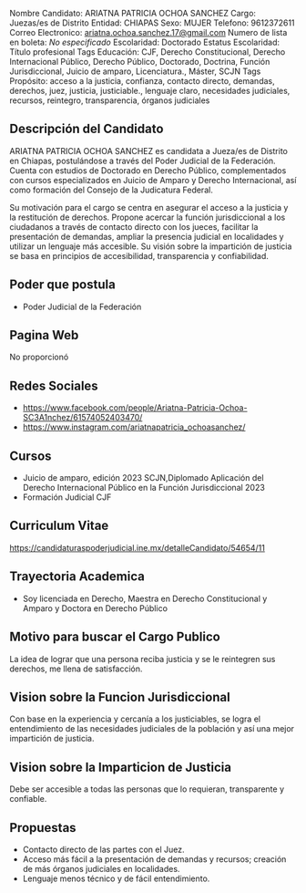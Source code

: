 Nombre Candidato: ARIATNA PATRICIA OCHOA SANCHEZ
Cargo: Juezas/es de Distrito
Entidad: CHIAPAS
Sexo: MUJER
Telefono: 9612372611
Correo Electronico: ariatna.ochoa.sanchez.17@gmail.com
Numero de lista en boleta: *No especificado*
Escolaridad: Doctorado
Estatus Escolaridad: Título profesional
Tags Educación: CJF, Derecho Constitucional, Derecho Internacional Público, Derecho Público, Doctorado, Doctrina, Función Jurisdiccional, Juicio de amparo, Licenciatura., Máster, SCJN
Tags Propósito: acceso a la justicia, confianza, contacto directo, demandas, derechos, juez, justicia, justiciable., lenguaje claro, necesidades judiciales, recursos, reintegro, transparencia, órganos judiciales


## Descripción del Candidato 

ARIATNA PATRICIA OCHOA SANCHEZ es candidata a Jueza/es de Distrito en Chiapas, postulándose a través del Poder Judicial de la Federación. Cuenta con estudios de Doctorado en Derecho Público, complementados con cursos especializados en Juicio de Amparo y Derecho Internacional, así como formación del Consejo de la Judicatura Federal. 

Su motivación para el cargo se centra en asegurar el acceso a la justicia y la restitución de derechos.  Propone acercar la función jurisdiccional a los ciudadanos a través de contacto directo con los jueces, facilitar la presentación de demandas, ampliar la presencia judicial en localidades y utilizar un lenguaje más accesible. Su visión sobre la impartición de justicia se basa en principios de accesibilidad, transparencia y confiabilidad.


## Poder que postula

- Poder Judicial de la Federación


## Pagina Web

No proporcionó


## Redes Sociales

- https://www.facebook.com/people/Ariatna-Patricia-Ochoa-SC3A1nchez/61574052403470/
- https://www.instagram.com/ariatnapatricia_ochoasanchez/


## Cursos

- Juicio de amparo, edición 2023 SCJN,Diplomado Aplicación del Derecho Internacional Público en la Función Jurisdiccional 2023
- Formación Judicial CJF


## Curriculum Vitae

https://candidaturaspoderjudicial.ine.mx/detalleCandidato/54654/11


## Trayectoria Academica

- Soy licenciada en Derecho, Maestra en Derecho Constitucional y Amparo y Doctora en Derecho Público


## Motivo para buscar el Cargo Publico

La idea de lograr que una persona reciba justicia y se le reintegren sus derechos, me llena de satisfacción.


## Vision sobre la Funcion Jurisdiccional

Con base en la experiencia y cercanía a los justiciables, se logra el entendimiento de las necesidades judiciales de la población y así una mejor impartición de justicia.


## Vision sobre la Imparticion de Justicia

Debe ser accesible a todas las personas que lo requieran, transparente y confiable.


## Propuestas

- Contacto directo de las partes con el Juez.
- Acceso más fácil a la presentación de demandas y recursos; creación de más órganos judiciales en localidades.
- Lenguaje menos técnico y de fácil entendimiento.

